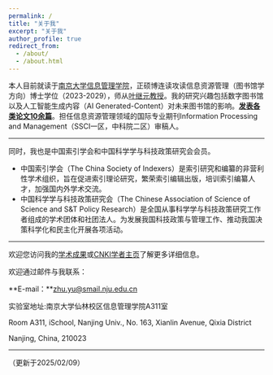```yaml
---
permalink: /
title: "关于我"
excerpt: "关于我"
author_profile: true
redirect_from: 
  - /about/
  - /about.html
---
```


本人目前就读于[南京大学信息管理学院](https://im.nju.edu.cn)，正硕博连读攻读信息资源管理（图书馆学方向）博士学位（2023-2029），师从[叶继元教授](https://im.nju.edu.cn/yjy/list.htm)。我的研究兴趣包括数字图书馆以及人工智能生成内容（AI Generated-Content）对未来图书馆的影响。[**发表各类论文10余篇**](/publications/)。担任信息资源管理领域的国际专业期刊Information Processing and Management（SSCI一区，中科院二区）审稿人。

---
同时，我也是中国索引学会和中国科学学与科技政策研究会会员。

- 中国索引学会（The China Society of Indexers）是索引研究和编纂的非营利性学术组织，旨在促进索引理论研究，繁荣索引编辑出版，培训索引编纂人才，加强国内外学术交流。
- 中国科学学与科技政策研究会（The Chinese Association of Science of Science and S&T Policy Research）是全国从事科学学与科技政策研究工作者组成的学术团体和社团法人。为发展我国科技政策与管理工作、推动我国决策科学化和民主化开展各项活动。

---

欢迎您访问我的[学术成果](/publications/)或[CNKI学者主页](https://au.cnki.net/author/personalInfo/000056113681)了解更多详细信息。

欢迎通过邮件与我联系：

**E-mail：**zhu.yu@smail.nju.edu.cn

实验室地址:南京大学仙林校区信息管理学院A311室

Room A311, iSchool, Nanjing Univ., No. 163, Xianlin Avenue, Qixia District 

Nanjing, China, 210023

---

（更新于2025/02/09）